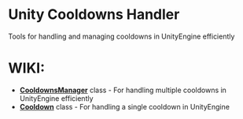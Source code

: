 # Unity Cooldowns Handler
Tools for handling and managing cooldowns in UnityEngine efficiently

# WIKI:
* **[CooldownsManager]** class - 
For handling multiple cooldowns in UnityEngine efficiently
* **[Cooldown]** class - 
For handling a single cooldown in UnityEngine

[CooldownsManager]: https://github.com/JosepeDev/UnityCooldownsHandler/wiki/CooldownsManager
[Cooldown]: https://github.com/JosepeDev/UnityCooldownsHandler/wiki/Cooldown-Class
